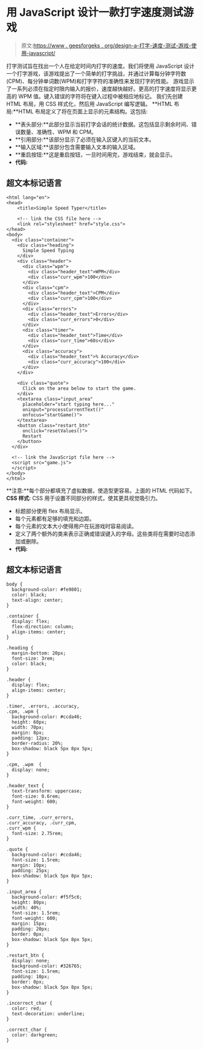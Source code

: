 # 用 JavaScript 设计一款打字速度测试游戏

> 原文:[https://www . geesforgeks . org/design-a-打字-速度-测试-游戏-使用-javascript/](https://www.geeksforgeeks.org/design-a-typing-speed-test-game-using-javascript/)

打字测试旨在找出一个人在给定时间内打字的速度。我们将使用 JavaScript 设计一个打字游戏，该游戏提出了一个简单的打字挑战，并通过计算每分钟字符数(CPM)、每分钟单词数(WPM)和打字字符的准确性来发现打字的性能。
游戏显示了一系列必须在指定时限内输入的报价，速度越快越好。更高的打字速度将显示更高的 WPM 值。键入错误的字符将在键入过程中被相应地标记。
我们先创建 HTML 布局，用 CSS 样式化，然后用 JavaScript 编写逻辑。
**HTML 布局:**HTML 布局定义了将在页面上显示的元素结构。这包括:

*   **表头部分:**此部分显示当前打字会话的统计数据。这包括显示剩余时间、错误数量、准确性、WPM 和 CPM。
*   **引用部分:**该部分显示了必须在输入区键入的当前文本。
*   **输入区域:**该部分包含需要输入文本的输入区域。
*   **重启按钮:**这是重启按钮，一旦时间用完，游戏结束，就会显示。
*   **代码:**

## 超文本标记语言

```
<html lang="en">
<head>
    <title>Simple Speed Typer</title>

    <!-- link the CSS file here -->
    <link rel="stylesheet" href="style.css">
</head>
<body>
  <div class="container">
    <div class="heading">
      Simple Speed Typing
    </div>
    <div class="header">
      <div class="wpm">
        <div class="header_text">WPM</div>
        <div class="curr_wpm">100</div>
      </div>
      <div class="cpm">
        <div class="header_text">CPM</div>
        <div class="curr_cpm">100</div>
      </div>
      <div class="errors">
        <div class="header_text">Errors</div>
        <div class="curr_errors">0</div>
      </div>
      <div class="timer">
        <div class="header_text">Time</div>
        <div class="curr_time">60s</div>
      </div>
      <div class="accuracy">
        <div class="header_text">% Accuracy</div>
        <div class="curr_accuracy">100</div>
      </div>
    </div>

    <div class="quote">
      Click on the area below to start the game.
    </div>
    <textarea class="input_area"
      placeholder="start typing here..."
      oninput="processCurrentText()"
      onfocus="startGame()">
    </textarea>
    <button class="restart_btn"
      onclick="resetValues()">
      Restart
    </button>
  </div>

  <!-- link the JavaScript file here -->
  <script src="game.js">
  </script>
</body>
</html>
```

**注意:**每个部分都填充了虚拟数据，使造型更容易。上面的 HTML 代码如下。
**CSS 样式:** CSS 用于设置不同部分的样式，使其更具视觉吸引力。

*   标题部分使用 flex 布局显示。
*   每个元素都有足够的填充和边距。
*   每个元素的文本大小使得用户在玩游戏时容易阅读。
*   定义了两个额外的类来表示正确或错误键入的字母。这些类将在需要时动态添加或删除。
*   **代码:**

## 超文本标记语言

```
body {
  background-color: #fe9801;
  color: black;
  text-align: center;
}

.container {
  display: flex;
  flex-direction: column;
  align-items: center;
}

.heading {
  margin-bottom: 20px;
  font-size: 3rem;
  color: black;
}

.header {
  display: flex;
  align-items: center;
}

.timer, .errors, .accuracy,
.cpm, .wpm {
  background-color: #ccda46;
  height: 60px;
  width: 70px;
  margin: 8px;
  padding: 12px;
  border-radius: 20%;
  box-shadow: black 5px 8px 5px;
}

.cpm, .wpm  {
  display: none;
}

.header_text {
  text-transform: uppercase;
  font-size: 0.6rem;
  font-weight: 600;
}

.curr_time, .curr_errors,
.curr_accuracy, .curr_cpm,
.curr_wpm {
  font-size: 2.75rem;
}

.quote {
  background-color: #ccda46;
  font-size: 1.5rem;
  margin: 10px;
  padding: 25px;
  box-shadow: black 5px 8px 5px;
}

.input_area {
  background-color: #f5f5c6;
  height: 80px;
  width: 40%;
  font-size: 1.5rem;
  font-weight: 600;
  margin: 15px;
  padding: 20px;
  border: 0px;
  box-shadow: black 5px 8px 5px;
}

.restart_btn {
  display: none;
  background-color: #326765;
  font-size: 1.5rem;
  padding: 10px;
  border: 0px;
  box-shadow: black 5px 8px 5px;
}

.incorrect_char {
  color: red;
  text-decoration: underline;
}

.correct_char {
  color: darkgreen;
}
```